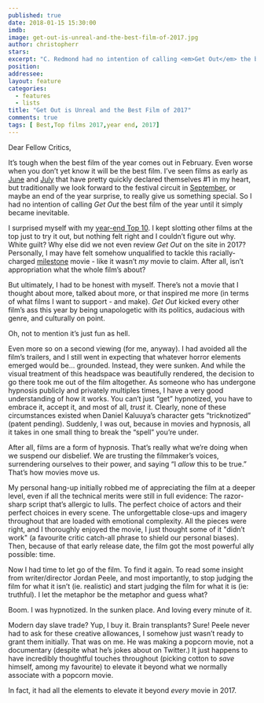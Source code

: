 ```yaml
---
published: true
date: 2018-01-15 15:30:00
imdb: 
image: get-out-is-unreal-and-the-best-film-of-2017.jpg
author: christopherr 
stars: 
excerpt: "C. Redmond had no intention of calling <em>Get Out</em> the best film of the year until it simply became inevitable."
position: 
addressee: 
layout: feature
categories: 
  - features
  - lists
title: "Get Out is Unreal and the Best Film of 2017"
comments: true
tags: [ Best,Top films 2017,year end, 2017]
---
```

Dear Fellow Critics,

It’s tough when the best film of the year comes out in February. Even worse when you don’t yet know it will be the best film. I’ve seen films as early as [June](http://www.dearcastandcrew.com/content/2016/1/11/inside-out-is-easily-the-best-film-of-2015.html) and [July](http://www.dearcastandcrew.com/content/2017/1/16/swiss-army-man-is-the-best-and-ballsiest-film-of-2016.html) that have pretty quickly declared themselves #1 in my heart, but traditionally we look forward to the festival circuit in [September](http://www.dearcastandcrew.com/content/2015/1/5/yes-nightcrawler-is-the-best-film-of-2014.html), or maybe an end of the year surprise, to really give us something special. So I had no intention of calling _Get Out_ the best film of the year until it simply became inevitable.

I surprised myself with my [year-end Top 10](http://www.dearcastandcrew.com/content/2017/12/30/2017-c-redmonds-top-films-of-2017.html). I kept slotting other films at the top just to try it out, but nothing felt right and I couldn’t figure out why. White guilt? Why else did we not even review _Get Out_ on the site in 2017? Personally, I may have felt somehow unqualified to tackle this racially-charged [milestone](http://www.indiewire.com/2017/04/get-out-breaks-record-jordan-peele-debut-screenplay-highest-grossing-1201799905/) movie - like it wasn’t _my_ movie to claim. After all, isn’t appropriation what the whole film’s about?

But ultimately, I had to be honest with myself. There’s not a movie that I thought about more, talked about more, or that inspired me more (in terms of what films I want to support - and make). _Get Out_ kicked every other film’s ass this year by being unapologetic with its politics, audacious with genre, and culturally on point.

Oh, not to mention it’s just fun as hell.

Even more so on a second viewing (for me, anyway). I had avoided all the film’s trailers, and I still went in expecting that whatever horror elements emerged would be… grounded. Instead, they were sunken. And while the visual treatment of this headspace was beautifully rendered, the decision to go there took me out of the film altogether. As someone who has undergone hypnosis publicly and privately multiples times, I have a very good understanding of how it works. You can’t just “get” hypnotized, you have to embrace it, accept it, and most of all, _trust_ it. Clearly, none of these circumstances existed when Daniel Kaluuya’s character gets “tricknotized” (patent pending). Suddenly, I was out, because in movies and hypnosis, all it takes in one small thing to break the “spell” you’re under.

After all, films are a form of hypnosis. That’s really what we’re doing when we suspend our disbelief. We are trusting the filmmaker’s voices, surrendering ourselves to their power, and saying “I _allow_ this to be true.” That’s how movies move us.

My personal hang-up initially robbed me of appreciating the film at a deeper level, even if all the technical merits were still in full evidence: The razor-sharp script that’s allergic to lulls. The perfect choice of actors and their perfect choices in every scene. The unforgettable close-ups and imagery throughout that are loaded with emotional complexity. All the pieces were right, and I thoroughly enjoyed the movie, I just thought some of it &quot;didn’t work&quot; (a favourite critic catch-all  phrase to shield our personal biases). Then, because of that early release date, the film got the most powerful ally possible: time.

Now I had  time to let go of the film. To find it again. To read some insight from writer/director Jordan Peele, and most importantly, to stop judging the film for what it isn’t (ie. realistic) and start judging the film for what it is (ie: truthful). I let the metaphor be the metaphor and guess what?

Boom. I was hypnotized. In the sunken place. And loving every minute of it.

Modern day slave trade? Yup, I buy it. Brain transplants? Sure! Peele never had to ask for these creative allowances, I somehow just wasn’t ready to grant them initially. That was on me. He was making a popcorn movie, not a documentary (despite what he’s jokes about on Twitter.) It just happens to have incredibly thoughtful touches throughout (picking cotton to _save_ himself, among my favourite) to elevate it beyond what we normally associate with a popcorn movie.

In fact, it had all the elements to elevate it beyond _every_ movie in 2017.